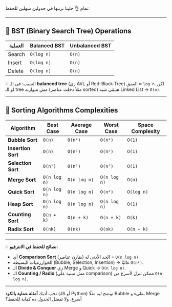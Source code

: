 تمام 👌 خلينا نرتبها في جدولين سهلين للحفظ:

---

## 🔹 **BST (Binary Search Tree) Operations**

| العملية | Balanced BST | Unbalanced BST |
| ------- | ------------ | -------------- |
| Search  | `O(log n)`   | `O(n)`         |
| Insert  | `O(log n)`   | `O(n)`         |
| Delete  | `O(log n)`   | `O(n)`         |

💡 السبب: في الـ **balanced tree** (زي AVL أو Red-Black Tree) العمق ≈ `log n`.
لكن لو الـ tree مش متوازنة (مثلاً دخلت عناصر sorted) هتبقى شبه Linked List → `O(n)`.

---

## 🔹 **Sorting Algorithms Complexities**

| Algorithm          | Best Case    | Average Case | Worst Case   | Space Complexity |
| ------------------ | ------------ | ------------ | ------------ | ---------------- |
| **Bubble Sort**    | `O(n)`       | `O(n²)`      | `O(n²)`      | `O(1)`           |
| **Insertion Sort** | `O(n)`       | `O(n²)`      | `O(n²)`      | `O(1)`           |
| **Selection Sort** | `O(n²)`      | `O(n²)`      | `O(n²)`      | `O(1)`           |
| **Merge Sort**     | `O(n log n)` | `O(n log n)` | `O(n log n)` | `O(n)`           |
| **Quick Sort**     | `O(n log n)` | `O(n log n)` | `O(n²)`      | `O(log n)`       |
| **Heap Sort**      | `O(n log n)` | `O(n log n)` | `O(n log n)` | `O(1)`           |
| **Counting Sort**  | `O(n + k)`   | `O(n + k)`   | `O(n + k)`   | `O(k)`           |
| **Radix Sort**     | `O(nk)`      | `O(nk)`      | `O(nk)`      | `O(n + k)`       |

---

💡 **نصائح للحفظ في الانترفيو:**

* أي **Comparison Sort** (يقارن عناصر) الحد الأدنى له = `O(n log n)`.
* الخوارزميات البسيطة (Bubble, Selection, Insertion) → غالبًا `O(n²)`.
* الـ **Divide & Conquer** زي Merge و Quick → `O(n log n)`.
* الـ **Counting / Radix** (مش مبنية على comparison) ممكن تنزل لأسرع من `O(n log n)`.

---

تحب أديك **أمثلة عملية بالكود** (JS أو Python) توضح ليه مثلًا Bubble بطيء و Merge أسرع، ولا تفضل الجدول ده كفاية للحفظ؟
